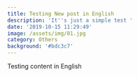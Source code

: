 ```yaml
---
title: Testing New post in English
description: 'It''s just a simple test '
date: '2019-10-15 11:29:49'
image: /assets/img/01.jpg
category: Others
background: '#bdc3c7'
---
```

Testing content in English
